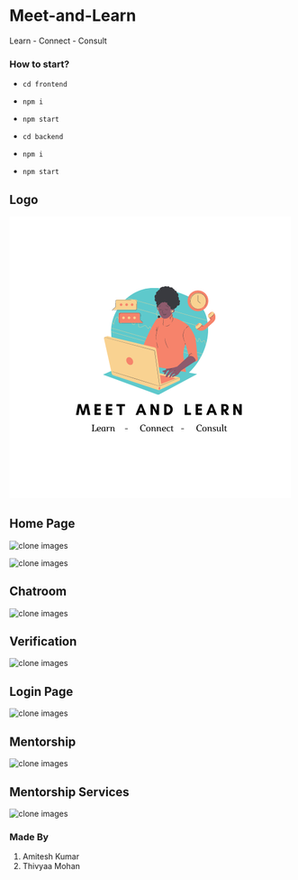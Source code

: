 # Meet-and-Learn

Learn - Connect - Consult

### How to start?
- `cd frontend`
- `npm i`
- `npm start`

- `cd backend`
- `npm i`
- `npm start`

## Logo
![clone images](/Logo.png)

## Home Page
![clone images](/Home.jpeg)

![clone images](/Home1.jpeg)

## Chatroom
![clone images](/talk.jpeg)

## Verification
![clone images](/Verify.jpeg)

## Login Page
![clone images](/Login.jpeg)

## Mentorship
![clone images](/service.jpeg)

## Mentorship Services
![clone images](/paid.jpeg)


### Made By
1. Amitesh Kumar
2. Thivyaa Mohan
